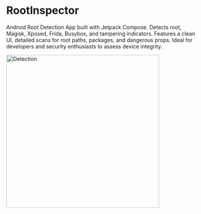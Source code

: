 # RootInspector
Android Root Detection App built with Jetpack Compose. Detects root, Magisk, Xposed, Frida, Busybox, and tampering indicators. Features a clean UI, detailed scans for root paths, packages, and dangerous props. Ideal for developers and security enthusiasts to assess device integrity.


<img width="406" alt="Detection" src="https://github.com/user-attachments/assets/233ce296-da0a-4919-8de8-b52db1575a90" />
